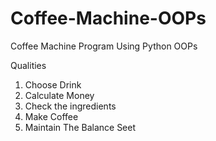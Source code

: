 # Coffee-Machine-OOPs
Coffee Machine Program Using Python OOPs

Qualities
1. Choose Drink
2. Calculate Money
3. Check the ingredients 
4. Make Coffee
5. Maintain The Balance Seet
